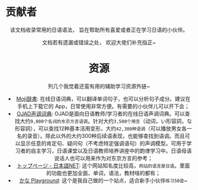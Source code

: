 # 贡献者

<VPTeamMembers align="center" size="small" :members="members" />

<p align="center">该文档收录常用的日语语法， 旨在帮助所有喜爱或者正在学习日语的小伙伴。</p>

<p align="center">文档若有遗漏或错误之处， 欢迎大佬们补充指正~</p>

<script setup>
import { VPTeamMembers } from 'vitepress/theme'

const members = [
  {
    avatar: 'https://www.github.com/luhaifeng666.png',
    name: 'luhaifeng666',
    title: 'Creator',
    sponsor: 'https://www.buymeacoffee.com/luhaifeng',
    links: [
      { icon: 'github', link: 'https://github.com/luhaifeng666' }
    ]
  },
  {
    avatar: 'https://github.com/ChangeSuger.png',
    name: 'ChangeSuger',
    title: 'Developer',
    links: [
      { icon: 'github', link: 'https://github.com/ChangeSuger' }
    ]
  }
]
</script>

# 资源

列几个我觉着还蛮有用的辅助学习资源外链~

- [Moji辞書](https://www.mojidict.com/search): 在线日语词典，可以翻译单词句子，也可以分析句子成分。建议在手机上下载它的 App，日常使用非常方便。有需要的小伙伴儿可以开下会；
- [OJAD声调词典](https://www.gavo.t.u-tokyo.ac.jp/ojad/chi/pages/home): OJAD是面向日语教师/学习者的在线日语声调词典。可以查找大约`9,000个名词的东京方言语调`。针对大约`3,500个用言`（动词，い形容詞，な形容詞），可以查找12种基本活用变形，大约`42,300种语调`（可以播放男女各一名的录音）。除此以外的大约300种后续语表现，也能够查找到语调。而且可以显示任意的肯定句、疑问句（不考虑特定强调语句）的声调模型。可用于学习者的自主学习，日语课堂以及日语教师培养讲座中的韵律学习中。日语母语说话人也可以用来作为对东京方言的参考；
- [トップページ - 日本語NET](https://nihongokyoshi-net.com/): 这个网站知名度比较高，`网站的语言是日语`。里面的功能也更加全面，单词，语法，教材啥的都有；
- [かな Playground](https://luhaifeng666.github.io/kana-playground/): 这个是我自己做的一个站点，适合新手小伙伴`练习50音`~
